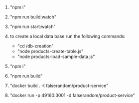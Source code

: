 1. "npm i"
1. "npm run build:watch"
1. "npm run start:watch"
1. to create a local data base run the following commands:
   * "cd /db-creation"
   * "node products-create-table.js" 
   * "node products-load-sample-data.js"

2. "npm i"
3. "npm run build"
4. "docker build . -t falserandom/product-service"
5. "docker run -p 49160:3001 -d falserandom/product-service"
